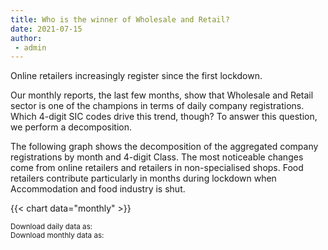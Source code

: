 ```yaml
---
title: Who is the winner of Wholesale and Retail? 
date: 2021-07-15
author: 
 - admin
---
```


Online retailers increasingly register since the first lockdown.   

<!--more-->

Our monthly reports, the last few months, show that Wholesale and Retail sector is one of the champions in terms of daily company registrations. Which 4-digit SIC codes drive this trend, though? To answer this question, we perform a decomposition.

The following graph shows the decomposition of the aggregated company registrations by month and 4-digit Class. The most noticeable changes come from online retailers and retailers in non-specialised shops. Food retailers contribute particularly in months during lockdown when Accommodation and food industry is shut. 

{{< chart data="monthly" >}}

<small>Download daily data as: <a href="data/daily.csv" download="Decomposition_daily.csv"><i class="fas fa-file-csv"></i></a>
  <br>
Download monthly data as: <a href="data/monthly.xlsx" download="Decomposition_monthly.csv"><i class="fas fa-file-csv"></i></a></small>

